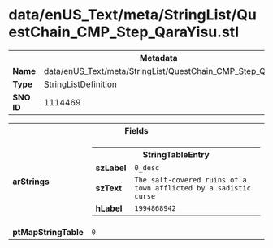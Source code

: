 <h1>data/enUS_Text/meta/StringList/QuestChain_CMP_Step_QaraYisu.stl</h1><table><tr><th colspan="100%">Metadata</th></tr><tr><td><b>Name</b></td><td>data/enUS_Text/meta/StringList/QuestChain_CMP_Step_QaraYisu.stl</td></tr><tr><td><b>Type</b></td><td>StringListDefinition</td></tr><tr><td><b>SNO ID</b></td><td>1114469</td></tr></table>

<table><tr><th colspan="100%">Fields</th></tr><tr><td><b>arStrings</b></td><td><table><tr><th colspan="100%">StringTableEntry</th></tr><tr><td><b>szLabel</b></td><td><code>0_desc</code></td></tr><tr><td><b>szText</b></td><td><code>The salt-covered ruins of a town afflicted by a sadistic curse</code></td></tr><tr><td><b>hLabel</b></td><td><code>1994868942</code></td></tr></table>


</td></tr><tr><td><b>ptMapStringTable</b></td><td><code>0</code></td></tr></table>


